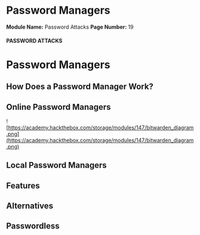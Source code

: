 <!--
 // Platform: Academy
// URL: https://academy.hackthebox.com/module/147/section/1333
// Platform Version: V1
// Module ID: 147
// Module Name: Password Attacks
// Module Difficulty: Medium
// Section ID: 1333
// Section Title: Password Managers
// Page Title: Password Attacks
// Page Number: 19
-->

# Password Managers

**Module Name:** Password Attacks **Page Number:** 19

#### PASSWORD ATTACKS

# Password Managers

## How Does a Password Manager Work?

## Online Password Managers

![https://academy.hackthebox.com/storage/modules/147/bitwarden_diagram.png](https://academy.hackthebox.com/storage/modules/147/bitwarden_diagram.png)

## Local Password Managers

## Features

## Alternatives

## Passwordless

####